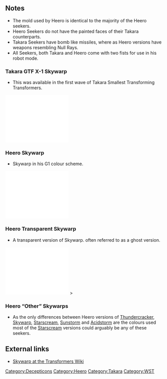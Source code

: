 Notes
-----

-   The mold used by Heero is identical to the majority of the Heero seekers.
-   Heero Seekers do not have the painted faces of their Takara counterparts.
-   Takara Seekers have bomb like missiles, where as Heero versions have weapons resembling Null Rays.
-   All Seekers, both Takara and Heero come with two fists for use in his robot mode.

### Takara GTF X-1 Skywarp

-   This was available in the first wave of Takara Smallest Transforming Transformers.

<embed src="placeholder.jpg‎" title="fig:placeholder.jpg‎" width="200" />

### Heero Skywarp

-   Skywarp in his G1 colour scheme.

<embed src="placeholder.jpg‎" title="fig:placeholder.jpg‎" width="200" />

### Heero Transparent Skywarp

-   A transparent version of Skywarp. often referred to as a ghost version.

<embed src="placeholder.jpg‎" title="fig:placeholder.jpg‎" width="200" />
&gt;

### Heero “Other” Skywarps

-   As the only differences between Heero versions of [Thundercracker](Thundercracker "wikilink"), [Skywarp](Skywarp "wikilink"), [Starscream](Starscream "wikilink"), [Sunstorm](Sunstorm "wikilink") and [Acidstorm](Acidstorm "wikilink") are the colours used most of the [Starscream](Starscream "wikilink") versions could arguably be any of these seekers.

External links
--------------

-   [Skywarp at the Transformers Wiki](http://tfwiki.net/wiki/Skywarp)

<Category:Decepticons> <Category:Heero> <Category:Takara> <Category:WST>